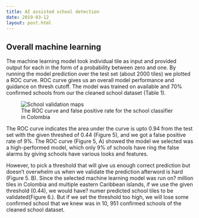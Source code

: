 ```yaml
---
title: AI assisted school detection
date: 2019-03-12
layout: post.html
---
```


## Overall machine learning

The machine learning model took individual tile as input and provided output for each in the form of a probability between zero and one. By running the model prediction over the test set (about 2000 tiles) we plotted a ROC curve.  ROC curve gives us an overall model performance and guidance on thresh cutoff. The model was trained on available and 70% confirmed schools from our the cleaned school dataset (Table 1).


<figure class="align-center">
	<img src="/assets/graphics/content/results/roc_curves.png" alt="School validation maps" />
	<figcaption>The ROC curve and false positive rate for the school classifier in Colombia</figcaption>
</figure>

The ROC curve indicates the area under the curve is upto 0.94 from the test set with the given threshed of 0.44 (Figure 5), and we got a false positive rate of 9%. The ROC curve (Figure 5, A) showed the model we selected was a high-performed model, which only 9% of schools have ring the false alarms by giving schools have various looks and features.

However, to pick a threshold that will give us enough correct prediction but doesn’t overwhelm us when we validate the prediction afterword is hard (Figure 5. B).  Since the selected machine learning model was run on? million tiles in Colombia and multiple eastern Caribbean islands, if we use the given threshold (0.44), we would have? numer predicted school tiles to be validated(Figure 6.). But if we set the threshold too high, we will lose some confirmed school that we knew was in 10, 951 confirmed schools of the cleaned school dataset.
